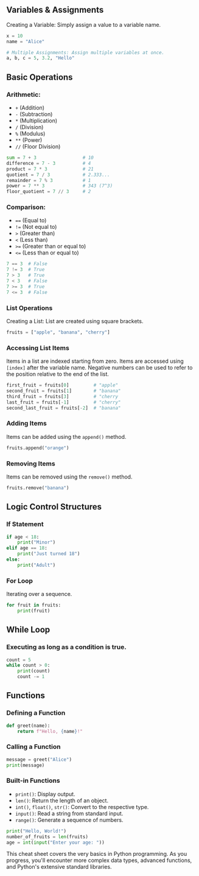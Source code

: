 ## Variables & Assignments
Creating a Variable: Simply assign a value to a variable name.

```python
x = 10
name = "Alice"

# Multiple Assignments: Assign multiple variables at once.
a, b, c = 5, 3.2, "Hello"
```

## Basic Operations
### Arithmetic: 
- `+` (Addition)
- `-` (Subtraction)
- `*` (Multiplication)
- `/` (Division)
- `%` (Modulus) 
- `**` (Power)
- `//` (Floor Division)

```python
sum = 7 + 3                 # 10
difference = 7 - 3          # 4
product = 7 * 3             # 21
quotient = 7 / 3            # 2.333...
remainder = 7 % 3           # 1
power = 7 ** 3              # 343 (7^3)
floor_quotient = 7 // 3     # 2
```

### Comparison: 
- `==` (Equal to)  
- `!=` (Not equal to)  
- `>` (Greater than)  
- `<` (Less than)  
- `>=` (Greater than or equal to)  
- `<=` (Less than or equal to)

```python
7 == 3  # False
7 != 3  # True
7 > 3   # True
7 < 3   # False
7 >= 3  # True
7 <= 3  # False
```
### List Operations
Creating a List: List are created using square brackets.

```python
fruits = ["apple", "banana", "cherry"]
```

### Accessing List Items
Items in a list are indexed starting from zero. Items are accessed using `[index]` after the variable name. Negative numbers can be used to refer to the position relative to the end of the list.

```python
first_fruit = fruits[0]         # "apple"
second_fruit = fruits[1]        # "banana"
third_fruit = fruits[3]         # "cherry
last_fruit = fruits[-1]         # "cherry"
second_last_fruit = fruits[-2]  # "banana"
```

### Adding Items
Items can be added using the `append()` method.

```python
fruits.append("orange")
```

### Removing Items
Items can be removed using the `remove()` method.

```python
fruits.remove("banana")
```

## Logic Control Structures

### If Statement

```python
if age < 18:
    print("Minor")
elif age == 18:
    print("Just turned 18")
else:
    print("Adult")
```

### For Loop
Iterating over a sequence.

```python
for fruit in fruits:
    print(fruit)
```

## While Loop

### Executing as long as a condition is true.

```python
count = 5
while count > 0:
    print(count)
    count -= 1
```

## Functions

### Defining a Function

```python
def greet(name):
    return f"Hello, {name}!"
```
### Calling a Function

```python
message = greet("Alice")
print(message)
```

### Built-in Functions

- `print()`: Display output.
- `len()`: Return the length of an object.
- `int()`, `float()`, `str()`: Convert to the respective type.
- `input()`: Read a string from standard input.
- `range()`: Generate a sequence of numbers.

```python
print("Hello, World!")
number_of_fruits = len(fruits)
age = int(input("Enter your age: "))
```

This cheat sheet covers the very basics in Python programming. As you progress, you'll encounter more complex data types, advanced functions, and Python's extensive standard libraries.